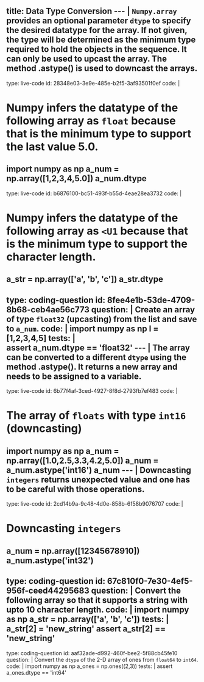 title: Data Type Conversion
--- |
  `Numpy.array` provides an optional parameter `dtype` to specify the desired datatype for the array. If not given, the type will be determined as the minimum type required to hold the objects in the sequence. It can only be used to upcast the array. The method .astype() is used to downcast the arrays.
---
type: live-code
id: 28348e03-3e9e-485e-b2f5-3af93501f0ef
code: |
  # Numpy infers the datatype of the following array as `float` because that is the minimum type to support the last value 5.0.
  import numpy as np
  a_num = np.array([1,2,3,4,5.0])
  a_num.dtype
---
type: live-code
id: b6876100-bc51-493f-b55d-4eae28ea3732
code: |
  # Numpy infers the datatype of the following array as `<U1` because that is the minimum type to support the character length.
  a_str = np.array(['a', 'b', 'c'])
  a_str.dtype
---
type: coding-question
id: 8fee4e1b-53de-4709-8b68-ceb4ae56c773
question: |
  Create an array of type `float32` (upcasting) from the list and save to `a_num`.
code: |
  import numpy as np
  l = [1,2,3,4,5]
tests: |  
  assert a_num.dtype == 'float32'
--- |
  The array can be converted to a different `dtype` using the method .astype(). It returns a new array and needs to be assigned to a variable.
---
type: live-code
id: 6b77f4af-3ced-4927-8f8d-2793fb7ef483
code: |
  # The array of `floats` with type `int16` (downcasting)
  import numpy as np
  a_num = np.array([1.0,2.5,3.3,4.2,5.0])
  a_num = a_num.astype('int16')
  a_num
--- |
  Downcasting `integers` returns unexpected value and one has to be careful with those operations.
---
type: live-code
id: 2cd14b9a-9c48-4d0e-858b-6f58b9076707
code: |
  # Downcasting `integers`
  a_num = np.array([12345678910])
  a_num.astype('int32')
---
type: coding-question
id: 67c810f0-7e30-4ef5-956f-ceed44295683
question: |
  Convert the following array so that it supports a string with upto 10 character length.
code: |
  import numpy as np
  a_str = np.array(['a', 'b', 'c'])
tests: |
  a_str[2] = 'new_string'
  assert a_str[2] ==  'new_string'
---
type: coding-question
id: aaf32ade-d992-460f-bee2-5f88cb45fe10
question: |
  Convert the `dtype` of the 2-D array of ones from `float64` to `int64`.
code: |
  import numpy as np
  a_ones = np.ones((2,3))
tests: |
  assert a_ones.dtype == 'int64'  
